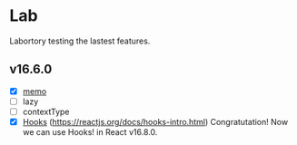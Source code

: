 # Lab

Labortory testing the lastest features.

## v16.6.0

- [x] [memo](src/components/memo/README.md)
- [ ] lazy
- [ ] contextType
- [x] [Hooks](src/components/hooks/README.md) (https://reactjs.org/docs/hooks-intro.html) Congratutation! Now we can use Hooks! in React v16.8.0.
